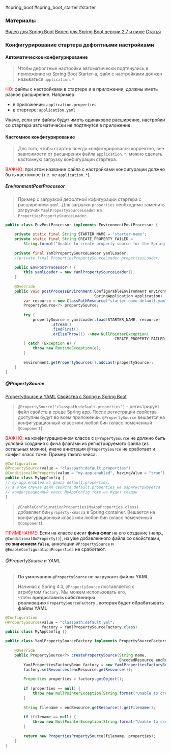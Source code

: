 #spring_boot #spring_boot_starter #starter
### Материалы
[Видео для Spring Boot](https://rutube.ru/video/d3b5236e675e73b72c0b1419847e47eb/?t=1510)
[Видео для Spring Boot версии 2.7 и ниже](https://www.youtube.com/watch?v=cjpQ-bu3_7Y&t=426s)
[Статья](https://struchkov.dev/blog/ru/create-spring-boot-starter/)

### Конфигурирование стартера дефолтными настройками
#### Автоматическое конфигурирование
> Чтобы дефолтные настройки автоматически подтянулись в приложение из Spring Boot Starter-а, файл с настройками должен называться `application.*`

<font style="color:red">НО</font>: файлы с настройками в стартере и в приложении, должны иметь разное расширение.
Например:
- в приложении: `application.properties`
- в стартере: `application.yaml`

Иначе, если эти файлы будут иметь одинаковое расширение, настройки со стартера автоматически не подтянутся в приложение.

#### Кастомное конфигурирование
> Для того, чтобы стартер всегда конфигурировался корректно, вне зависимости от расширения файла `application.*`, можно сделать кастомную загрузку конфигурации стартера.

<font style="color:red">ВАЖНО</font>: при этом название файла с настройками конфигурации должно быть кастомное (т.е. не `application.*`).

##### EnvironmentPostProcessor
> Пример с загрузкой дефолтной кофигурации стартера с расширением `yaml`.
> Для загрузки `properties` необходимо заменить загрузчик `YamlPropertySourceLoader` на `PropertiesPropertySourceLoader`.

```java
public class EnvPostProcessor implements EnvironmentPostProcessor {  
  
    private static final String STARTER_NAME = "starter-name";  
    private static final String CREATE_PROPERTY_FAILED =
	    String.format("Unable to create property source for the Spring Boot Starter [%s]", STARTER_NAME);  
  
    private final YamlPropertySourceLoader yamlLoader;
    //private final PropertiesPropertySourceLoader propertiesLoader;  
  
    public EnvPostProcessor() {  
        this.yamlLoader = new YamlPropertySourceLoader();  
    }  
  
    @Override  
    public void postProcessEnvironment(ConfigurableEnvironment environment,
									   SpringApplication application) {  
        var resource = new ClassPathResource("starter-name-default.yaml");  
        PropertySource<?> propertySource;  
  
        try {  
            propertySource = yamlLoader.load(STARTER_NAME, resource)
					.stream()  
                    .findFirst()  
                    .orElseThrow(() ->new NullPointerException(
								                CREATE_PROPERTY_FAILED));  
        } catch (Exception e) {  
            throw new RuntimeException(e);  
        }  
  
        environment.getPropertySources().addLast(propertySource);  
    }  
}
```

##### @PropertySource
[PropertySource и YAML](https://for-each.dev/lessons/b/-spring-yaml-propertysource)
[Свойства с Spring и Spring Boot](https://for-each.dev/lessons/b/-properties-with-spring)

> `@PropertySource("classpath:default.properties")` - регистрирует файл свойств в среде Spring app.
> После регистрации свойства доступны будут во всем приложении.
> `@PropertySource` вешается на конфигурационный класс или любой бин (класс помеченный `@Component`).

<font style="color:red">ВАЖНО</font>: на конфигурационном классе c `@PropertySource` не должно быть условий создания с фича флагами из регистрируемого файла (из остальных можно), иначе аннотация `@PropertySource` не сработает и конфиг класс тоже.
Пример такого кейса:
```java
@Configuration
@PropertySource(value = "classpath:default.properties")
@ConditionalOnProperty(value = "my-app.enabled", havingValue = "true")  
public class MyAppConfig {
// my-app.enabled из файла default.properties.
// в этом случае файл свойств default.properties не заригистрируется
// конфигурационный класс MyAppConfig тоже не будет создан
}
```

> `@EnableConfigurationProperties(MyAppProperties.class)` - добавляет бин `property-класса` в Spring container.
> Вешается на конфигурационный класс или любой бин (класс помеченный `@Component`).

<font style="color:red">ПРИМЕЧАНИЕ</font>: Если на классе висит **фича флаг** на его создание (напр., `@ConditionalOnProperty()`), из уже добавленного файла со свойствами, **со значением `false`**, аннотации `@PropertySource` и `@EnableConfigurationProperties` не сработают.

###### @PropertySource и YAML
> **По умолчанию** **`@PropertySource`** **не загружает файлы YAML**
> 
> Начиная с Spring 4.3, `@PropertySource` поставляется с атрибутом `factory`. Мы можем использовать его, чтобы **предоставить собственную реализацию** **`PropertySourceFactory`** **, которая будет обрабатывать файлы YAML**

```java
@Configuration
@PropertySource(value = "classpath:default.yml",
				factory = YamlPropertySourceFactory.class)
public class MyAppConfig {}
```

```java
public class YamlPropertySourceFactory implements PropertySourceFactory {
  
    @Override  
    public PropertySource<?> createPropertySource(String name,
											      EncodedResource encResource) {
        YamlPropertiesFactoryBean factory = new YamlPropertiesFactoryBean();  
        factory.setResources(encResource.getResource());  
  
        Properties properties = factory.getObject();  
  
        if (properties == null) {  
            throw new NullPointerException(String.format("Unable to create property source [%s]. Reason: yaml resources is null", name));  
        }
        
        String filename = encResource.getResource().getFilename();
  
        if (filename == null) {  
            throw new NullPointerException(String.format("Unable to create property source [%s]. Reason: resource filename is null", name));  
        }  
  
        return new PropertiesPropertySource(filename, properties);  
    }  
}
```